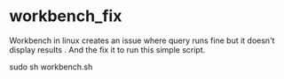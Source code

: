 # workbench_fix
Workbench in linux creates an issue where query runs fine but it doesn't display results . 
And the fix it to run this simple script.

 sudo sh workbench.sh
